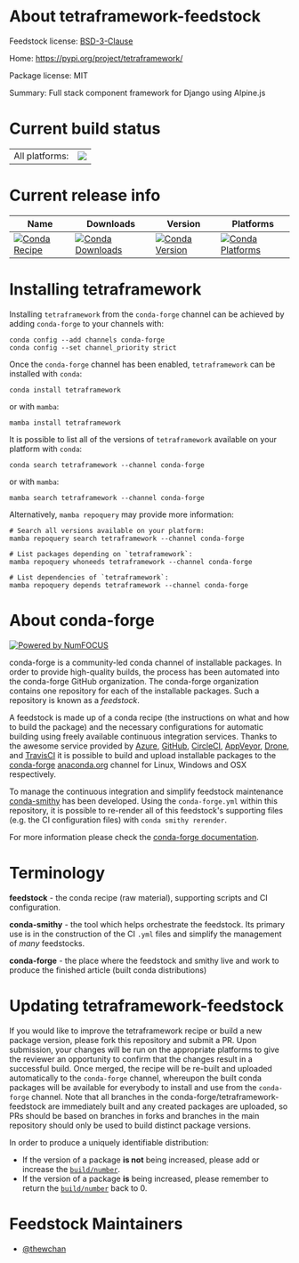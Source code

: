 About tetraframework-feedstock
==============================

Feedstock license: [BSD-3-Clause](https://github.com/conda-forge/tetraframework-feedstock/blob/main/LICENSE.txt)

Home: https://pypi.org/project/tetraframework/

Package license: MIT

Summary: Full stack component framework for Django using Alpine.js

Current build status
====================


<table><tr><td>All platforms:</td>
    <td>
      <a href="https://dev.azure.com/conda-forge/feedstock-builds/_build/latest?definitionId=16554&branchName=main">
        <img src="https://dev.azure.com/conda-forge/feedstock-builds/_apis/build/status/tetraframework-feedstock?branchName=main">
      </a>
    </td>
  </tr>
</table>

Current release info
====================

| Name | Downloads | Version | Platforms |
| --- | --- | --- | --- |
| [![Conda Recipe](https://img.shields.io/badge/recipe-tetraframework-green.svg)](https://anaconda.org/conda-forge/tetraframework) | [![Conda Downloads](https://img.shields.io/conda/dn/conda-forge/tetraframework.svg)](https://anaconda.org/conda-forge/tetraframework) | [![Conda Version](https://img.shields.io/conda/vn/conda-forge/tetraframework.svg)](https://anaconda.org/conda-forge/tetraframework) | [![Conda Platforms](https://img.shields.io/conda/pn/conda-forge/tetraframework.svg)](https://anaconda.org/conda-forge/tetraframework) |

Installing tetraframework
=========================

Installing `tetraframework` from the `conda-forge` channel can be achieved by adding `conda-forge` to your channels with:

```
conda config --add channels conda-forge
conda config --set channel_priority strict
```

Once the `conda-forge` channel has been enabled, `tetraframework` can be installed with `conda`:

```
conda install tetraframework
```

or with `mamba`:

```
mamba install tetraframework
```

It is possible to list all of the versions of `tetraframework` available on your platform with `conda`:

```
conda search tetraframework --channel conda-forge
```

or with `mamba`:

```
mamba search tetraframework --channel conda-forge
```

Alternatively, `mamba repoquery` may provide more information:

```
# Search all versions available on your platform:
mamba repoquery search tetraframework --channel conda-forge

# List packages depending on `tetraframework`:
mamba repoquery whoneeds tetraframework --channel conda-forge

# List dependencies of `tetraframework`:
mamba repoquery depends tetraframework --channel conda-forge
```


About conda-forge
=================

[![Powered by
NumFOCUS](https://img.shields.io/badge/powered%20by-NumFOCUS-orange.svg?style=flat&colorA=E1523D&colorB=007D8A)](https://numfocus.org)

conda-forge is a community-led conda channel of installable packages.
In order to provide high-quality builds, the process has been automated into the
conda-forge GitHub organization. The conda-forge organization contains one repository
for each of the installable packages. Such a repository is known as a *feedstock*.

A feedstock is made up of a conda recipe (the instructions on what and how to build
the package) and the necessary configurations for automatic building using freely
available continuous integration services. Thanks to the awesome service provided by
[Azure](https://azure.microsoft.com/en-us/services/devops/), [GitHub](https://github.com/),
[CircleCI](https://circleci.com/), [AppVeyor](https://www.appveyor.com/),
[Drone](https://cloud.drone.io/welcome), and [TravisCI](https://travis-ci.com/)
it is possible to build and upload installable packages to the
[conda-forge](https://anaconda.org/conda-forge) [anaconda.org](https://anaconda.org/)
channel for Linux, Windows and OSX respectively.

To manage the continuous integration and simplify feedstock maintenance
[conda-smithy](https://github.com/conda-forge/conda-smithy) has been developed.
Using the ``conda-forge.yml`` within this repository, it is possible to re-render all of
this feedstock's supporting files (e.g. the CI configuration files) with ``conda smithy rerender``.

For more information please check the [conda-forge documentation](https://conda-forge.org/docs/).

Terminology
===========

**feedstock** - the conda recipe (raw material), supporting scripts and CI configuration.

**conda-smithy** - the tool which helps orchestrate the feedstock.
                   Its primary use is in the construction of the CI ``.yml`` files
                   and simplify the management of *many* feedstocks.

**conda-forge** - the place where the feedstock and smithy live and work to
                  produce the finished article (built conda distributions)


Updating tetraframework-feedstock
=================================

If you would like to improve the tetraframework recipe or build a new
package version, please fork this repository and submit a PR. Upon submission,
your changes will be run on the appropriate platforms to give the reviewer an
opportunity to confirm that the changes result in a successful build. Once
merged, the recipe will be re-built and uploaded automatically to the
`conda-forge` channel, whereupon the built conda packages will be available for
everybody to install and use from the `conda-forge` channel.
Note that all branches in the conda-forge/tetraframework-feedstock are
immediately built and any created packages are uploaded, so PRs should be based
on branches in forks and branches in the main repository should only be used to
build distinct package versions.

In order to produce a uniquely identifiable distribution:
 * If the version of a package **is not** being increased, please add or increase
   the [``build/number``](https://docs.conda.io/projects/conda-build/en/latest/resources/define-metadata.html#build-number-and-string).
 * If the version of a package **is** being increased, please remember to return
   the [``build/number``](https://docs.conda.io/projects/conda-build/en/latest/resources/define-metadata.html#build-number-and-string)
   back to 0.

Feedstock Maintainers
=====================

* [@thewchan](https://github.com/thewchan/)

